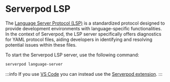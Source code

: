 # Serverpod LSP

The [Language Server Protocol (LSP)](https://microsoft.github.io/language-server-protocol/) is a standardized protocol designed to provide development environments with language-specific functionalities. In the context of Serverpod, the LSP server specifically offers diagnostics for YAML protocol files, aiding developers in identifying and resolving potential issues within these files.

To start the Serverpod LSP server, use the following command:

```bash
serverpod language-server
```

:::info
If you use [VS Code](https://code.visualstudio.com/) you can instead use the [Serverpod extension](https://marketplace.visualstudio.com/items?itemName=serverpod.serverpod).
:::
